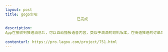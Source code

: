 ```yaml
---                
layout: post       
title: gogo车吧
                                已完成
           
description: 
App在接收到推送消息后，可以自动播报语音内容，类似于滴滴的司机版本，在街道推送的订单后会自动播报里面的内容，即使App当前进程处于非激活状态；
     
contenturl: https://pro.lagou.com/project/751.html      
---                 
```

